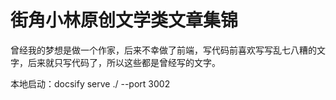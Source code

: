 # 街角小林原创文学类文章集锦

曾经我的梦想是做一个作家，后来不幸做了前端，写代码前喜欢写写乱七八糟的文字，后来就只写代码了，所以这些都是曾经写的文字。

本地启动：docsify serve ./ --port 3002